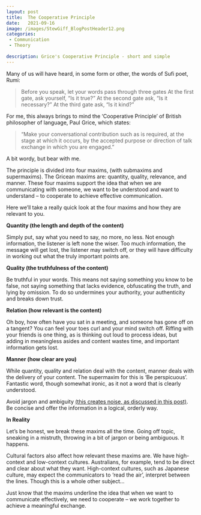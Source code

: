```yaml
---
layout: post
title:  The Cooperative Principle
date:   2021-09-16
image: /images/StewGiff_BlogPostHeader12.png
categories:
 - Communication
 - Theory
 
description: Grice's Cooperative Principle - short and simple
---
```

Many of us will have heard, in some form or other, the words of Sufi poet, Rumi:

>Before you speak, let your words pass through three gates
>At the first gate, ask yourself, “Is it true?”
>At the second gate ask, “Is it necessary?”
>At the third gate ask, “Is it kind?”

For me, this always brings to mind the ‘Cooperative Principle’ of British philosopher of language, Paul Grice, which states:

> “Make your conversational contribution such as is required, at the stage at which it occurs, by the accepted purpose or direction of talk exchange in which you are engaged.”

A bit wordy, but bear with me.

The principle is divided into four maxims, (with submaxims and supermaxims). The Gricean maxims are: quantity, quality, relevance, and manner. These four maxims support the idea that when we are communicating with someone, we want to be understood and want to understand – to cooperate to achieve effective communication. 

Here we’ll take a really quick look at the four maxims and how they are relevant to you.

<strong>Quantity (the length and depth of the content)</strong>

Simply put, say what you need to say, no more, no less. Not enough information, the listener is left none the wiser. Too much information, the message will get lost, the listener may switch off, or they will have difficulty in working out what the truly important points are.

<strong>Quality (the truthfulness of the content)</strong>

Be truthful in your words. This means not saying something you know to be false, not saying something that lacks evidence, obfuscating the truth, and lying by omission. To do so undermines your authority, your authenticity and breaks down trust.

<strong>Relation (how relevant is the content)</strong>

Oh boy, how often have you sat in a meeting, and someone has gone off on a tangent? You can feel your toes curl and your mind switch off. Riffing with your friends is one thing, as is thinking out loud to process ideas, but adding in meaningless asides and content wastes time, and important information gets lost.

<strong>Manner (how clear are you)</strong>

While quantity, quality and relation deal with the content, manner deals with the delivery of your content. The supermaxim for this is ‘Be perspicuous’. Fantastic word, though somewhat ironic, as it not a word that is clearly understood.

Avoid jargon and ambiguity [(this creates noise, as discussed in this post)](2021-08-20-what-is-communication-noise.md). Be concise and offer the information in a logical, orderly way.


<strong>In Reality</strong>

Let’s be honest, we break these maxims all the time. Going off topic, sneaking in a mistruth, throwing in a bit of jargon or being ambiguous. It happens. 

Cultural factors also affect how relevant these maxims are. We have high-context and low-context cultures. Australians, for example, tend to be direct and clear about what they want. High-context cultures, such as Japanese culture, may expect the communicators to ‘read the air’, interpret between the lines. Though this is a whole other subject...

Just know that the maxims underline the idea that when we want to communicate effectively, we need to cooperate – we work together to achieve a meaningful exchange.








